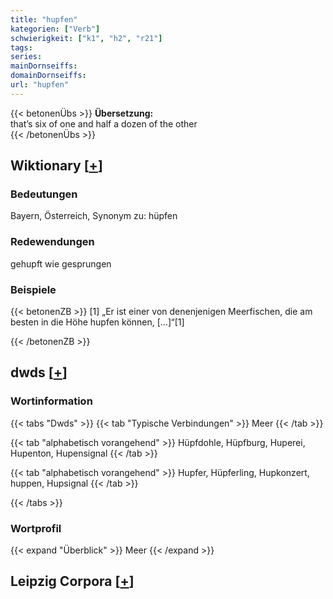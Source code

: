 ```yaml
---
title: "hupfen"
kategorien: ["Verb"]
schwierigkeit: ["k1", "h2", "r21"]
tags:
series:
mainDornseiffs:
domainDornseiffs:
url: "hupfen"
---
```


{{< betonenÜbs >}}
**Übersetzung:**  
that’s six of one and half a dozen of the other  
{{< /betonenÜbs >}}

## Wiktionary [[+](https://de.wiktionary.org/wiki/hupfen)]

### Bedeutungen
Bayern, Österreich, Synonym zu: hüpfen  

### Redewendungen
gehupft wie gesprungen  

### Beispiele
{{< betonenZB >}}
[1] „Er ist einer von denenjenigen Meerfischen, die am besten in die Höhe hupfen können, […]“[1]  

{{< /betonenZB >}}


## dwds [[+](https://www.dwds.de/wb/hupfen)]

### Wortinformation
{{< tabs "Dwds" >}}
{{< tab "Typische Verbindungen" >}}
Meer
{{< /tab >}}

{{< tab "alphabetisch vorangehend" >}}
Hüpfdohle, Hüpfburg, Huperei, Hupenton, Hupensignal
{{< /tab >}}

{{< tab "alphabetisch vorangehend" >}}
Hupfer, Hüpferling, Hupkonzert, huppen, Hupsignal
{{< /tab >}}

{{< /tabs >}}

### Wortprofil
{{< expand "Überblick" >}} Meer {{< /expand >}}

## Leipzig Corpora [[+](https://corpora.uni-leipzig.de/en/res?word=hupfen&corpusId=deu_newscrawl-public_2018)]

